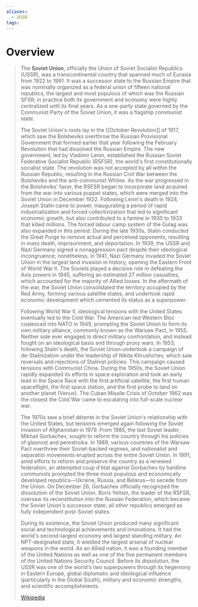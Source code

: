 ```yaml
---
aliases:
  - USSR
tags:
---
```

# Overview

> The **Soviet Union**, officially the Union of Soviet Socialist Republics (USSR), was a transcontinental country that spanned much of Eurasia from 1922 to 1991. It was a successor state to the Russian Empire that was nominally organized as a federal union of fifteen national republics, the largest and most populous of which was the Russian SFSR; in practice both its government and economy were highly centralized until its final years. As a one-party state governed by the Communist Party of the Soviet Union, it was a flagship communist state.
>
> The Soviet Union's roots lay in the [[October Revolution]] of 1917, which saw the Bolsheviks overthrow the Russian Provisional Government that formed earlier that year following the February Revolution that had dissolved the Russian Empire. The new government, led by Vladimir Lenin, established the Russian Soviet Federative Socialist Republic (RSFSR), the world's first constitutionally socialist state. The revolution was not accepted by all within the Russian Republic, resulting in the Russian Civil War between the Bolsheviks and the anti-communist Whites. As the war progressed in the Bolsheviks' favor, the RSFSR began to incorporate land acquired from the war into various puppet states, which were merged into the Soviet Union in December 1922. Following Lenin's death in 1924, Joseph Stalin came to power, inaugurating a period of rapid industrialization and forced collectivization that led to significant economic growth, but also contributed to a famine in 1930 to 1933 that killed millions. The forced labour camp system of the Gulag was also expanded in this period. During the late 1930s, Stalin conducted the Great Purge to remove actual and perceived opponents, resulting in mass death, imprisonment, and deportation. In 1939, the USSR and Nazi Germany signed a nonaggression pact despite their ideological incongruence; nonetheless, in 1941, Nazi Germany invaded the Soviet Union in the largest land invasion in history, opening the Eastern Front of World War II. The Soviets played a decisive role in defeating the Axis powers in 1945, suffering an estimated 27 million casualties, which accounted for the majority of Allied losses. In the aftermath of the war, the Soviet Union consolidated the territory occupied by the Red Army, forming various satellite states, and undertook rapid economic development which cemented its status as a superpower.
>
> Following World War II, ideological tensions with the United States eventually led to the Cold War. The American-led Western Bloc coalesced into NATO in 1949, prompting the Soviet Union to form its own military alliance, commonly known as the Warsaw Pact, in 1955. Neither side ever engaged in direct military confrontation, and instead fought on an ideological basis and through proxy wars. In 1953, following Stalin's death, the Soviet Union undertook a campaign of de-Stalinization under the leadership of Nikita Khrushchev, which saw reversals and rejections of Stalinist policies. This campaign caused tensions with Communist China. During the 1950s, the Soviet Union rapidly expanded its efforts in space exploration and took an early lead in the Space Race with the first artificial satellite, the first human spaceflight, the first space station, and the first probe to land on another planet (Venus). The Cuban Missile Crisis of October 1962 was the closest the Cold War came to escalating into full-scale nuclear war.
>
> The 1970s saw a brief détente in the Soviet Union's relationship with the United States, but tensions emerged again following the Soviet invasion of Afghanistan in 1979. From 1985, the last Soviet leader, Mikhail Gorbachev, sought to reform the country through his policies of glasnost and perestroika. In 1989, various countries of the Warsaw Pact overthrew their Soviet-backed regimes, and nationalist and separatist movements erupted across the entire Soviet Union. In 1991, amid efforts to reform and preserve the country as a renewed federation, an attempted coup d'état against Gorbachev by hardline communists prompted the three most populous and economically developed republics—Ukraine, Russia, and Belarus—to secede from the Union. On December 26, Gorbachev officially recognized the dissolution of the Soviet Union. Boris Yeltsin, the leader of the RSFSR, oversaw its reconstitution into the Russian Federation, which became the Soviet Union's successor state; all other republics emerged as fully independent post-Soviet states.
>
> During its existence, the Soviet Union produced many significant social and technological achievements and innovations. It had the world's second-largest economy and largest standing military. An NPT-designated state, it wielded the largest arsenal of nuclear weapons in the world. As an Allied nation, it was a founding member of the United Nations as well as one of the five permanent members of the United Nations Security Council. Before its dissolution, the USSR was one of the world's two superpowers through its hegemony in Eastern Europe, global diplomatic and ideological influence (particularly in the Global South), military and economic strengths, and scientific accomplishments.
>
> [Wikipedia](https://en.wikipedia.org/wiki/Soviet%20Union)